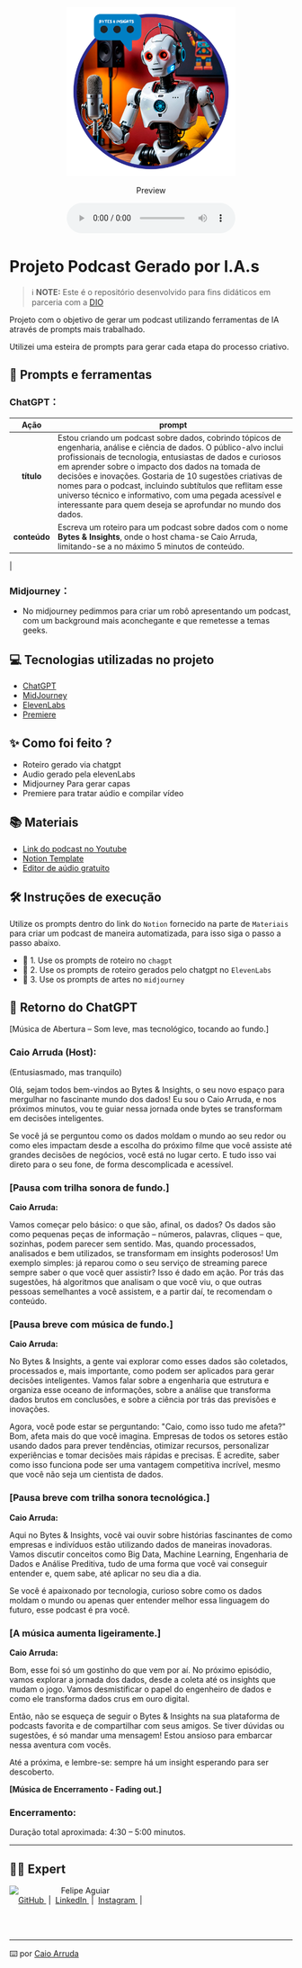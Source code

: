 <p align="center">
<img 
    src="https://github.com/devcaiada/podcast-by-ai/blob/main/assets/banner.png?raw=true"
    width="300"
/>
</p>



<p align="center">
    Preview
</p>

<div align="center">
    <audio src="output/podcast_editado.MP3" controls title="Podcast editado"></audio>
</div>

# Projeto Podcast Gerado por I.A.s


 > ℹ️ **NOTE:** Este é o repositório desenvolvido para fins didáticos em parceria com a [DIO](https://dio.me)

Projeto com o objetivo de gerar um podcast utilizando ferramentas de IA através de prompts mais trabalhado.

Utilizei uma esteira de prompts para gerar cada etapa do processo criativo.

## 📄 Prompts e ferramentas

### ChatGPT：

|     Ação     | prompt                                                                                                                                                                                                                                                                                                                |
| :----------: | --------------------------------------------------------------------------------------------------------------------------------------------------------------------------------------------------------------------------------------------------------------------------------------------------------------------- |
|  **título**  | Estou criando um podcast sobre dados, cobrindo tópicos de engenharia, análise e ciência de dados. O público-alvo inclui profissionais de tecnologia, entusiastas de dados e curiosos em aprender sobre o impacto dos dados na tomada de decisões e inovações. Gostaria de 10 sugestões criativas de nomes para o podcast, incluindo subtítulos que reflitam esse universo técnico e informativo, com uma pegada acessível e interessante para quem deseja se aprofundar no mundo dos dados.                                                                                                                                                                                  |
| **conteúdo** | Escreva um roteiro para um podcast sobre dados com o nome **Bytes & Insights**, onde o host chama-se Caio Arruda, limitando-se a no máximo 5 minutos de conteúdo.  |

|

### Midjourney：

- No midjourney pedimmos para criar um robô apresentando um podcast, com um background mais aconchegante e que remetesse a temas geeks.


## 💻 Tecnologias utilizadas no projeto

- [ChatGPT](https://chat.openai.com/) 
- [MidJourney](https://www.midjourney.com/app/)
- [ElevenLabs](https://beta.elevenlabs.io/)
- [Premiere](https://www.adobe.com/br/products/premiere.html)

## ✨ Como foi feito ?

- Roteiro gerado via chatgpt
- Audio gerado pela elevenLabs
- Midjourney Para gerar capas
- Premiere para tratar aúdio e compilar vídeo

## 📚 Materiais

- [Link do podcast no Youtube](https://www.youtube.com)
- [Notion Template](https://helpful-jump-17b.notion.site/PAS-Podcast-AI-Studio-210489e15d7a4a73b743bb159e45d06f?pvs=4)
- [Editor de aúdio gratuito](https://www.capcut.com/editor?from_page=landing_page&__action_from=picture_V%C3%ADdeos%20profissionais%20em%20minutos,%20n%C3%A3o%20em%20horas.)


## 🛠️ Instruções de execução

Utilize os prompts dentro do link do `Notion` fornecido na parte de `Materiais` para criar um podcast de maneira automatizada, para isso siga o passo a passo abaixo.

- 🤖 1. Use os prompts de roteiro no `chagpt`
- 🤖 2. Use os prompts de roteiro gerados pelo chatgpt no  `ElevenLabs`
- 🤖 3. Use os prompts de artes no `midjourney`

## 🔎 Retorno do ChatGPT

[Música de Abertura – Som leve, mas tecnológico, tocando ao fundo.]

### Caio Arruda (Host):
(Entusiasmado, mas tranquilo)

Olá, sejam todos bem-vindos ao Bytes & Insights, o seu novo espaço para mergulhar no fascinante mundo dos dados! Eu sou o Caio Arruda, e nos próximos minutos, vou te guiar nessa jornada onde bytes se transformam em decisões inteligentes.

Se você já se perguntou como os dados moldam o mundo ao seu redor ou como eles impactam desde a escolha do próximo filme que você assiste até grandes decisões de negócios, você está no lugar certo. E tudo isso vai direto para o seu fone, de forma descomplicada e acessível.

### [Pausa com trilha sonora de fundo.]
**Caio Arruda:**

Vamos começar pelo básico: o que são, afinal, os dados?
Os dados são como pequenas peças de informação – números, palavras, cliques – que, sozinhas, podem parecer sem sentido. Mas, quando processados, analisados e bem utilizados, se transformam em insights poderosos! Um exemplo simples: já reparou como o seu serviço de streaming parece sempre saber o que você quer assistir? Isso é dado em ação. Por trás das sugestões, há algoritmos que analisam o que você viu, o que outras pessoas semelhantes a você assistem, e a partir daí, te recomendam o conteúdo.

### [Pausa breve com música de fundo.]
**Caio Arruda:**

No Bytes & Insights, a gente vai explorar como esses dados são coletados, processados e, mais importante, como podem ser aplicados para gerar decisões inteligentes. Vamos falar sobre a engenharia que estrutura e organiza esse oceano de informações, sobre a análise que transforma dados brutos em conclusões, e sobre a ciência por trás das previsões e inovações.

Agora, você pode estar se perguntando: "Caio, como isso tudo me afeta?" Bom, afeta mais do que você imagina. Empresas de todos os setores estão usando dados para prever tendências, otimizar recursos, personalizar experiências e tomar decisões mais rápidas e precisas. E acredite, saber como isso funciona pode ser uma vantagem competitiva incrível, mesmo que você não seja um cientista de dados.

### [Pausa breve com trilha sonora tecnológica.]
**Caio Arruda:**

Aqui no Bytes & Insights, você vai ouvir sobre histórias fascinantes de como empresas e indivíduos estão utilizando dados de maneiras inovadoras. Vamos discutir conceitos como Big Data, Machine Learning, Engenharia de Dados e Análise Preditiva, tudo de uma forma que você vai conseguir entender e, quem sabe, até aplicar no seu dia a dia.

Se você é apaixonado por tecnologia, curioso sobre como os dados moldam o mundo ou apenas quer entender melhor essa linguagem do futuro, esse podcast é pra você.

### [A música aumenta ligeiramente.]
**Caio Arruda:**

Bom, esse foi só um gostinho do que vem por aí. No próximo episódio, vamos explorar a jornada dos dados, desde a coleta até os insights que mudam o jogo. Vamos desmistificar o papel do engenheiro de dados e como ele transforma dados crus em ouro digital.

Então, não se esqueça de seguir o Bytes & Insights na sua plataforma de podcasts favorita e de compartilhar com seus amigos. Se tiver dúvidas ou sugestões, é só mandar uma mensagem! Estou ansioso para embarcar nessa aventura com vocês.

Até a próxima, e lembre-se: sempre há um insight esperando para ser descoberto.

**[Música de Encerramento - Fading out.]**

### Encerramento:

Duração total aproximada: 4:30 – 5:00 minutos.

---

## 👨‍💻 Expert

<p>
    <img 
      align=left 
      margin=10 
      width=80 
      src="https://avatars.githubusercontent.com/u/159327696?s=400&u=9b676bef5a1ffdedaf6e013447380f736f440e1b&v=4"
    />
    <p>&nbsp&nbsp&nbspFelipe Aguiar<br>
    &nbsp&nbsp&nbsp
    <a 
        href="https://github.com/devcaiada">
        GitHub
    </a>
    &nbsp;|&nbsp;
    <a 
        href="https://linkedin.com/in/devcaiada">
        LinkedIn
    </a>
    &nbsp;|&nbsp;
    <a 
        href="https://instagram.com/devcaiada">
        Instagram
    </a>
    &nbsp;|&nbsp;</p>
</p>
<br/><br/>
<p>

---

⌨️ por [Caio Arruda](https://github.com/devcaiada)